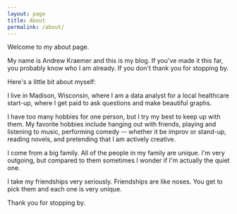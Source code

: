 ```yaml
---
layout: page
title: About
permalink: /about/
---
```


Welcome to my about page.

My name is Andrew Kraemer and this is my blog. If you've made it this far, you probably know who I am already. If you don't thank you for stopping by.

Here's a little bit about myself:

I live in Madison, Wisconsin, where I am a data analyst for a local healthcare start-up, where I get paid to ask questions and make beautiful graphs.

I have too many hobbies for one person, but I try my best to keep up with them. My favorite hobbies include hanging out with friends, playing and listening to music, performing comedy -- whether it be improv or stand-up, reading novels, and pretending that I am actively creative.

I come from a big family. All of the people in my family are unique. I'm very outgoing, but compared to them sometimes I wonder if I'm actually the quiet one.

I take my friendships very seriously. Friendships are like noses. You get to pick them and each one is very unique.

Thank you for stopping by.
